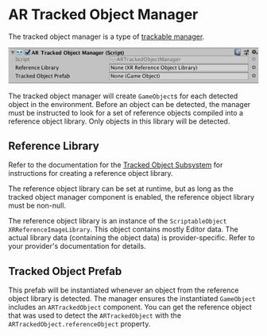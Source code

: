 # AR Tracked Object Manager

The tracked object manager is a type of [trackable manager](trackable-managers.md).

![alt text](images/ar-tracked-object-manager.png "AR Tracked Object Manager")

The tracked object manager will create `GameObject`s for each detected object in the environment. Before an object can be detected, the manager must be instructed to look for a set of reference objects compiled into a reference object library. Only objects in this library will be detected.

## Reference Library

Refer to the documentation for the [Tracked Object Subsystem](http://docs.unity3d.com/Packages/com.unity.xr.arsubsystems@2.1/manual/object-tracking.md) for instructions for creating a reference object library.

The reference object library can be set at runtime, but as long as the tracked object manager component is enabled, the reference object library must be non-null.

The reference object library is an instance of the `ScriptableObject` `XRReferenceImageLibrary`. This object contains mostly Editor data. The actual library data (containing the object data) is provider-specific. Refer to your provider's documentation for details.

## Tracked Object Prefab

This prefab will be instantiated whenever an object from the reference object library is detected. The manager ensures the instantiated `GameObject` includes an `ARTrackedObject` component. You can get the reference object that was used to detect the `ARTrackedObject` with the `ARTrackedObject.referenceObject` property.

